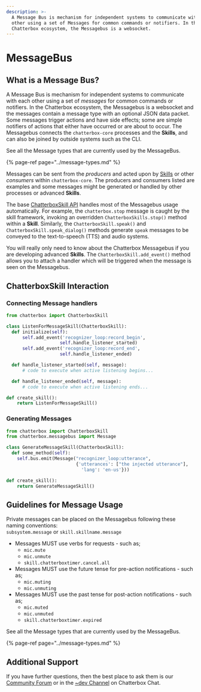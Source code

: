 ```yaml
---
description: >-
  A Message Bus is mechanism for independent systems to communicate with each
  other using a set of Messages for common commands or notifiers. In the
  Chatterbox ecosystem, the Messagebus is a websocket.
---
```


# MessageBus

## What is a Message Bus?

A Message Bus is mechanism for independent systems to communicate with each other using a set of _messages_ for common commands or notifiers. In the Chatterbox ecosystem, the Messagebus is a websocket and the messages contain a message type with an optional JSON data packet. Some messages trigger actions and have side effects; some are simple notifiers of actions that either have occurred or are about to occur. The Messagebus connects the `chatterbox-core` processes and the **Skills**, and can also be joined by outside systems such as the CLI.

See all the Message types that are currently used by the MessageBus.

{% page-ref page="../message-types.md" %}

Messages can be sent from the _producers_ and acted upon by [Skills](https://chatterbox.ai/documentation/skills) or other _consumers_ within `chatterbox-core`. The producers and consumers listed are examples and some messages might be generated or handled by other processes or advanced **Skills**.

The base [ChatterboxSkill API](http://chatterbox-core.readthedocs.io/en/stable/) handles most of the Messagebus usage automatically. For example, the `chatterbox.stop` message is caught by the skill framework, invoking an overridden `ChatterboxSkills.stop()` method within a **Skill**. Similarly, the `ChatterboxSkill.speak()` and `ChatterboxSkill.speak_dialog()` methods generate `speak` messages to be conveyed to the text-to-speech \(TTS\) and audio systems.

You will really only need to know about the Chatterbox Messagebus if you are developing advanced **Skills**. The `ChatterboxSkill.add_event()` method allows you to attach a handler which will be triggered when the message is seen on the Messagebus.

## ChatterboxSkill Interaction

### Connecting Message handlers

```python
from chatterbox import ChatterboxSkill

class ListenForMessageSkill(ChatterboxSkill):
  def initialize(self):  
      self.add_event('recognizer_loop:record_begin',  
                    self.handle_listener_started)  
      self.add_event('recognizer_loop:record_end',  
                    self.handle_listener_ended)

  def handle_listener_started(self, message):  
      # code to execute when active listening begins...

  def handle_listener_ended(self, message):  
      # code to execute when active listening ends...  

def create_skill():
    return ListenForMessageSkill()
```

### Generating Messages

```python
from chatterbox import ChatterboxSkill
from chatterbox.messagebus import Message

class GenerateMessageSkill(ChatterboxSkill):
  def some_method(self):  
    self.bus.emit(Message("recognizer_loop:utterance",  
                          {'utterances': ["the injected utterance"],  
                            'lang': 'en-us'}))  

def create_skill():
    return GenerateMessageSkill()
```

## Guidelines for Message Usage

Private messages can be placed on the Messagebus following these naming conventions:  
`subsystem.message` or `skill.skillname.message`

* Messages MUST use verbs for requests - such as;  
  * `mic.mute`  
  * `mic.unmute`  
  * `skill.chatterboxtimer.cancel.all`
* Messages MUST use the future tense for pre-action notifications - such as;  
  * `mic.muting`  
  * `mic.unmuting`
* Messages MUST use the past tense for post-action notifications - such as;  
  * `mic.muted`  
  * `mic.unmuted`  
  * `skill.chatterboxtimer.expired`

See all the Message types that are currently used by the MessageBus.

{% page-ref page="../message-types.md" %}

## Additional Support

If you have further questions, then the best place to ask them is our [Community Forum](https://community.chatterbox.ai) or in the [~dev Channel](https://chat.chatterbox.ai/community/channels/dev) on Chatterbox Chat.

